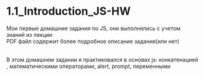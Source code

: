 # 1.1_Introduction_JS-HW<br>
Мои первые домашние задания по JS, они выполнялись с учетом знаний из лекции <br>
PDF файл содержит более подробное описание задания(или нет)<br><br>

В этом домашнем задании я практиковался в основах js: конкатенацией , математическими операторами, alert, prompt, переменными
